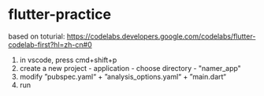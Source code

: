 # flutter-practice
based on toturial:
https://codelabs.developers.google.com/codelabs/flutter-codelab-first?hl=zh-cn#0

1. in vscode, press cmd+shift+p
2. create a new project - application - choose directory - "namer_app"
3. modify ”pubspec.yaml“ + ”analysis_options.yaml“ + ”main.dart“
4. run

